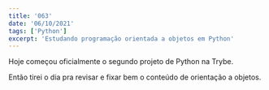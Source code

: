 ```yaml
---
title: '063'
date: '06/10/2021'
tags: ['Python']
excerpt: 'Estudando programação orientada a objetos em Python'
---
```

Hoje começou oficialmente o segundo projeto de Python na Trybe.

Então tirei o dia pra revisar e fixar bem o conteúdo de orientação a objetos.
